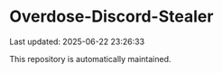 # Overdose-Discord-Stealer

Last updated: 2025-06-22 23:26:33

This repository is automatically maintained.
